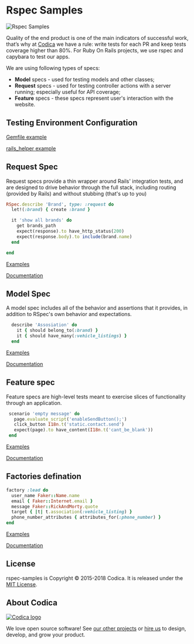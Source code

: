 # Rspec Samples

![Rspec Samples](https://images.hgmsites.net/med/adac-50mph-crash-test-shows-weaknesses-even-in-top-rated-cars_100207633_m.jpg)

Quality of the end product is one of the main indicators of successful work, that’s why at [Codica](https://www.codica.com) we have a rule: write tests for each PR and keep tests coverage higher than 80%. For Ruby On Rails projects, we use rspec and capybara to test our apps.

We are using following types of specs:

   - **Model** specs - used for testing models and other classes;
   - **Request** specs - used for testing controller actions with a server running; especially useful for API coverage;
   - **Feature** specs - these specs represent user's interaction with the website.

## Testing Environment Configuration

[Gemfile example](Gemfile)

[rails_helper example](spec/rails_helper.rb)

## Request Spec

Request specs provide a thin wrapper around Rails' integration tests, and are
designed to drive behavior through the full stack, including routing
(provided by Rails) and without stubbing (that's up to you)

```ruby
RSpec.describe 'Brand', type: :request do
  let!(:brand) { create :brand }

  it 'show all brands' do
    get brands_path
    expect(response).to have_http_status(200)
    expect(response.body).to include(brand.name)
  end

end
```

[Examples](spec/request)

[Documentation](https://relishapp.com/rspec/rspec-rails/docs/request-specs/request-spec)

## Model Spec

A model spec includes all of the behavior and assertions that it provides, in addition to RSpec's own
behavior and expectations.

```ruby
  describe 'Assosiation' do
    it { should belong_to(:brand) }
    it { should have_many(:vehicle_listings) }
  end
```

[Examples](spec/models)

[Documentation](https://relishapp.com/rspec/rspec-rails/docs/model-specs)

## Feature spec

Feature specs are high-level tests meant to exercise slices of functionality
through an application.

```ruby
 scenario 'empty message' do
   page.evaluate_script('enableSendButton();')
   click_button I18n.t('static.contact.send')
   expect(page).to have_content(I18n.t('cant_be_blank'))
 end
```

[Examples](spec/features)

[Documentation](https://relishapp.com/rspec/rspec-rails/docs/feature-specs/feature-spec)

## Factories defination

```ruby
factory :lead do
  user_name Faker::Name.name
  email { Faker::Internet.email }
  message Faker::RickAndMorty.quote
  target { |t| t.association(:vehicle_listing) }
  phone_number_attributes { attributes_for(:phone_number) }
end
```
[Examples](spec/factories)

[Documentation](https://github.com/thoughtbot/factory_bot)

## License
rspec-samples is Copyright © 2015-2018 Codica. It is released under the [MIT License](https://opensource.org/licenses/MIT).

## About Codica

[![Codica logo](https://www.codica.com/assets/images/logo/logo.svg)](https://www.codica.com)

We love open source software! See [our other projects](https://github.com/codica2) or [hire us](https://www.codica.com/) to design, develop, and grow your product.